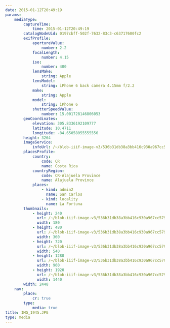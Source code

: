 ```yaml
---
date: 2015-01-12T20:49:19
params:
    mediaType:
        captureTime:
            time: 2015-01-12T20:49:19
        catalogNodeUid: 0197cbff-502f-7632-83c3-c63717600fc2
        exifProfile:
            apertureValue:
                number: 2.2
            focalLength:
                number: 4.15
            iso:
                number: 400
            lensMake:
                string: Apple
            lensModel:
                string: iPhone 6 back camera 4.15mm f/2.2
            make:
                string: Apple
            model:
                string: iPhone 6
            shutterSpeedValue:
                number: 15.001728146806053
        geoCoordinates:
            elevation: 305.8336192109777
            latitude: 10.4711
            longitude: -84.65058055555556
        height: 3264
        imageService:
            infoUrl: /~/blob-iiif-image-v3/536b31db38a3bb416c930a967cc579c97d52dcec8cf17aebc0b8db7bd6dad77c/info.json
        placesProfile:
            country:
                code: CR
                name: Costa Rica
            countryRegion:
                code: CR-Alajuela Province
                name: Alajuela Province
            places:
                - kind: admin2
                  name: San Carlos
                - kind: locality
                  name: La Fortuna
        thumbnails:
            - height: 240
              url: /~/blob-iiif-image-v3/536b31db38a3bb416c930a967cc579c97d52dcec8cf17aebc0b8db7bd6dad77c/full/180%2C240/0/default.jpg
              width: 180
            - height: 480
              url: /~/blob-iiif-image-v3/536b31db38a3bb416c930a967cc579c97d52dcec8cf17aebc0b8db7bd6dad77c/full/360%2C480/0/default.jpg
              width: 360
            - height: 720
              url: /~/blob-iiif-image-v3/536b31db38a3bb416c930a967cc579c97d52dcec8cf17aebc0b8db7bd6dad77c/full/540%2C720/0/default.jpg
              width: 540
            - height: 1280
              url: /~/blob-iiif-image-v3/536b31db38a3bb416c930a967cc579c97d52dcec8cf17aebc0b8db7bd6dad77c/full/960%2C1280/0/default.jpg
              width: 960
            - height: 1920
              url: /~/blob-iiif-image-v3/536b31db38a3bb416c930a967cc579c97d52dcec8cf17aebc0b8db7bd6dad77c/full/1440%2C1920/0/default.jpg
              width: 1440
        width: 2448
    nav:
        place:
            cr: true
        type:
            media: true
title: IMG_1945.JPG
type: media
---
```

